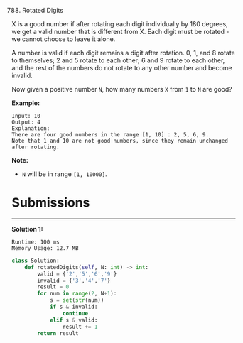 788. Rotated Digits

X is a good number if after rotating each digit individually by 180 degrees, we get a valid number that is different from X.  Each digit must be rotated - we cannot choose to leave it alone.

A number is valid if each digit remains a digit after rotation. 0, 1, and 8 rotate to themselves; 2 and 5 rotate to each other; 6 and 9 rotate to each other, and the rest of the numbers do not rotate to any other number and become invalid.

Now given a positive number `N`, how many numbers `X` from `1` to `N` are good?

**Example:**
```
Input: 10
Output: 4
Explanation: 
There are four good numbers in the range [1, 10] : 2, 5, 6, 9.
Note that 1 and 10 are not good numbers, since they remain unchanged after rotating.
```

**Note:**

* `N`  will be in range `[1, 10000]`.

# Submissions
---
**Solution 1:**
```
Runtime: 100 ms
Memory Usage: 12.7 MB
```
```python
class Solution:
    def rotatedDigits(self, N: int) -> int:
        valid = {'2','5','6','9'}
        invalid = {'3','4','7'}
        result = 0
        for num in range(2, N+1):
            s = set(str(num))
            if s & invalid:
                continue
            elif s & valid:
                result += 1
        return result
```